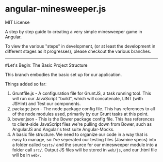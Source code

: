 angular-minesweeper.js
===========================

MIT License

A step by step guide to creating a very simple minesweeper game in Angular.

To view the various "steps" in development, (or at least the development in different stages as it progresses), please
checkout the various branches.

----

#Let's Begin: The Basic Project Structure

This branch embodies the basic set up for our application.

Things added so far:

1. Gruntfile.js - A configuration file for GruntJS, a task running tool. This will run our JavaScript "build", which will
concatenate, LINT (with JSHint) and Test our components.
2. package.json - The node package config file. This has references to all of the node modules used, primarily by our
Grunt tasks at this point.
3. bower.json - This is the Bower package config file. This has references to client-side JavaScript files we're pulling
down from Bower, such as AngularJS and Angular's test suite Angular-Mocks.
4. A basic file structure. We need to organize our code in a way that is easy to manage, so I've seperated our testing
files (Jasmine specs) into a folder called `tests/` and the source for our minesweeper module into a folder call `src/`.
Output JS files will be stored in `web/js`, and our .html file will be in `web/`.

